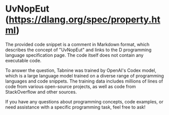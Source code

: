 # UvNopEut (https://dlang.org/spec/property.html)

The provided code snippet is a comment in Markdown format, which describes the concept of "UvNopEut" and links to the D programming language specification page. The code itself does not contain any executable code.

To answer the question, Tabnine was trained by OpenAI's Codex model, which is a large language model trained on a diverse range of programming languages and code snippets. The training data includes millions of lines of code from various open-source projects, as well as code from StackOverflow and other sources.

If you have any questions about programming concepts, code examples, or need assistance with a specific programming task, feel free to ask!
